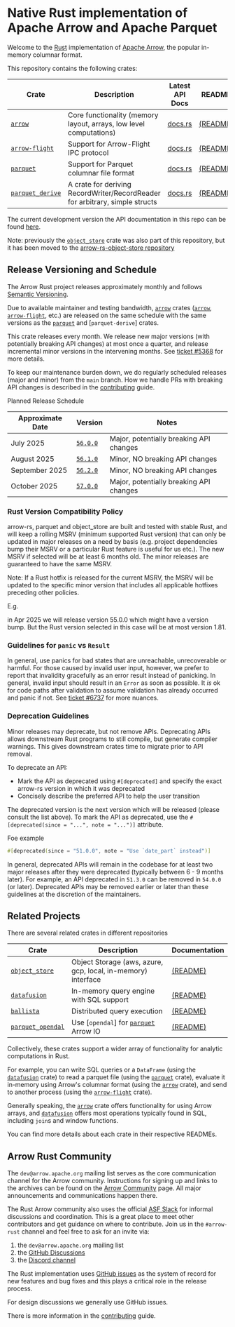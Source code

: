 <!---
  Licensed to the Apache Software Foundation (ASF) under one
  or more contributor license agreements.  See the NOTICE file
  distributed with this work for additional information
  regarding copyright ownership.  The ASF licenses this file
  to you under the Apache License, Version 2.0 (the
  "License"); you may not use this file except in compliance
  with the License.  You may obtain a copy of the License at

    http://www.apache.org/licenses/LICENSE-2.0

  Unless required by applicable law or agreed to in writing,
  software distributed under the License is distributed on an
  "AS IS" BASIS, WITHOUT WARRANTIES OR CONDITIONS OF ANY
  KIND, either express or implied.  See the License for the
  specific language governing permissions and limitations
  under the License.
-->

# Native Rust implementation of Apache Arrow and Apache Parquet

Welcome to the [Rust][rust] implementation of [Apache Arrow], the popular in-memory columnar format.

This repository contains the following crates:

| Crate              | Description                                                                  | Latest API Docs                                  | README                            |
| ------------------ | ---------------------------------------------------------------------------- | ------------------------------------------------ | --------------------------------- |
| [`arrow`]          | Core functionality (memory layout, arrays, low level computations)           | [docs.rs](https://docs.rs/arrow/latest)          | [(README)][arrow-readme]          |
| [`arrow-flight`]   | Support for Arrow-Flight IPC protocol                                        | [docs.rs](https://docs.rs/arrow-flight/latest)   | [(README)][flight-readme]         |
| [`parquet`]        | Support for Parquet columnar file format                                     | [docs.rs](https://docs.rs/parquet/latest)        | [(README)][parquet-readme]        |
| [`parquet_derive`] | A crate for deriving RecordWriter/RecordReader for arbitrary, simple structs | [docs.rs](https://docs.rs/parquet-derive/latest) | [(README)][parquet-derive-readme] |

The current development version the API documentation in this repo can be found [here](https://arrow.apache.org/rust).

Note: previously the [`object_store`] crate was also part of this repository,
but it has been moved to the [arrow-rs-object-store repository]

[apache arrow]: https://arrow.apache.org/
[`arrow`]: https://crates.io/crates/arrow
[`parquet`]: https://crates.io/crates/parquet
[`parquet_derive`]: https://crates.io/crates/parquet-derive
[`arrow-flight`]: https://crates.io/crates/arrow-flight
[arrow-rs-object-store repository]: https://github.com/apache/arrow-rs-object-store

## Release Versioning and Schedule

The Arrow Rust project releases approximately monthly and follows [Semantic
Versioning].

Due to available maintainer and testing bandwidth, [`arrow`] crates ([`arrow`],
[`arrow-flight`], etc.) are released on the same schedule with the same versions
as the [`parquet`] and [`parquet-derive`] crates.

This crate releases every month. We release new major versions (with potentially
breaking API changes) at most once a quarter, and release incremental minor
versions in the intervening months. See [ticket #5368] for more details.

To keep our maintenance burden down, we do regularly scheduled releases (major
and minor) from the `main` branch. How we handle PRs with breaking API changes
is described in the [contributing] guide.

[contributing]: CONTRIBUTING.md#breaking-changes

Planned Release Schedule

| Approximate Date | Version    | Notes                                   |
|------------------|------------| --------------------------------------- |
| July 2025        | [`56.0.0`] | Major, potentially breaking API changes |
| August 2025      | [`56.1.0`] | Minor, NO breaking API changes          |
| September 2025   | [`56.2.0`] | Minor, NO breaking API changes          |
| October 2025     | [`57.0.0`] | Major, potentially breaking API changes |

[`56.0.0`]: https://github.com/apache/arrow-rs/issues/7395
[`56.1.0`]: https://github.com/apache/arrow-rs/issues/7837
[`56.2.0`]: https://github.com/apache/arrow-rs/issues/7836
[`57.0.0`]: https://github.com/apache/arrow-rs/issues/7835

[ticket #5368]: https://github.com/apache/arrow-rs/issues/5368
[semantic versioning]: https://semver.org/

### Rust Version Compatibility Policy

arrow-rs, parquet and object_store are built and tested with stable Rust, and will keep a rolling MSRV (minimum supported Rust version) that can only be updated in major releases on a need by basis (e.g. project dependencies bump their MSRV or a particular Rust feature is useful for us etc.). The new MSRV if selected will be at least 6 months old. The minor releases are guaranteed to have the same MSRV.

Note: If a Rust hotfix is released for the current MSRV, the MSRV will be updated to the specific minor version that includes all applicable hotfixes preceding other policies.

E.g.

in Apr 2025 we will release version 55.0.0 which might have a version bump. But the Rust version selected in this case will be at most version 1.81.

### Guidelines for `panic` vs `Result`

In general, use panics for bad states that are unreachable, unrecoverable or harmful.
For those caused by invalid user input, however, we prefer to report that invalidity
gracefully as an error result instead of panicking. In general, invalid input should result
in an `Error` as soon as possible. It _is_ ok for code paths after validation to assume
validation has already occurred and panic if not. See [ticket #6737] for more nuances.

[ticket #6737]: https://github.com/apache/arrow-rs/issues/6737

### Deprecation Guidelines

Minor releases may deprecate, but not remove APIs. Deprecating APIs allows
downstream Rust programs to still compile, but generate compiler warnings. This
gives downstream crates time to migrate prior to API removal.

To deprecate an API:

- Mark the API as deprecated using `#[deprecated]` and specify the exact arrow-rs version in which it was deprecated
- Concisely describe the preferred API to help the user transition

The deprecated version is the next version which will be released (please
consult the list above). To mark the API as deprecated, use the
`#[deprecated(since = "...", note = "...")]` attribute.

Foe example

```rust
#[deprecated(since = "51.0.0", note = "Use `date_part` instead")]
```

In general, deprecated APIs will remain in the codebase for at least two major releases after
they were deprecated (typically between 6 - 9 months later). For example, an API
deprecated in `51.3.0` can be removed in `54.0.0` (or later). Deprecated APIs
may be removed earlier or later than these guidelines at the discretion of the
maintainers.

## Related Projects

There are several related crates in different repositories

| Crate               | Description                                                  | Documentation                      |
| ------------------- | ------------------------------------------------------------ | ---------------------------------- |
| [`object_store`]    | Object Storage (aws, azure, gcp, local, in-memory) interface | [(README)](object_store-readme)    |
| [`datafusion`]      | In-memory query engine with SQL support                      | [(README)][datafusion-readme]      |
| [`ballista`]        | Distributed query execution                                  | [(README)][ballista-readme]        |
| [`parquet_opendal`] | Use [`opendal`] for [`parquet`] Arrow IO                     | [(README)][parquet_opendal-readme] |

[`datafusion`]: https://crates.io/crates/datafusion
[`ballista`]: https://crates.io/crates/ballista
[`parquet_opendal`]: https://crates.io/crates/parquet_opendal
[parquet_opendal-readme]: https://github.com/apache/opendal/blob/main/integrations/parquet/README.md
[object_store-readme]: https://github.com/apache/arrow-rs-object-store/blob/main/README.md

Collectively, these crates support a wider array of functionality for analytic computations in Rust.

For example, you can write SQL queries or a `DataFrame` (using the
[`datafusion`] crate) to read a parquet file (using the [`parquet`] crate),
evaluate it in-memory using Arrow's columnar format (using the [`arrow`] crate),
and send to another process (using the [`arrow-flight`] crate).

Generally speaking, the [`arrow`] crate offers functionality for using Arrow
arrays, and [`datafusion`] offers most operations typically found in SQL,
including `join`s and window functions.

You can find more details about each crate in their respective READMEs.

## Arrow Rust Community

The `dev@arrow.apache.org` mailing list serves as the core communication channel for the Arrow community. Instructions for signing up and links to the archives can be found on the [Arrow Community](https://arrow.apache.org/community/) page. All major announcements and communications happen there.

The Rust Arrow community also uses the official [ASF Slack](https://s.apache.org/slack-invite) for informal discussions and coordination. This is
a great place to meet other contributors and get guidance on where to contribute. Join us in the `#arrow-rust` channel and feel free to ask for an invite via:

1. the `dev@arrow.apache.org` mailing list
2. the [GitHub Discussions][discussions]
3. the [Discord channel](https://discord.gg/YAb2TdazKQ)

The Rust implementation uses [GitHub issues][issues] as the system of record for new features and bug fixes and
this plays a critical role in the release process.

For design discussions we generally use GitHub issues.

There is more information in the [contributing] guide.

[rust]: https://www.rust-lang.org/
[`object_store`]: https://crates.io/crates/object-store
[arrow-readme]: arrow/README.md
[contributing]: CONTRIBUTING.md
[parquet-readme]: parquet/README.md
[flight-readme]: arrow-flight/README.md
[datafusion-readme]: https://github.com/apache/datafusion/blob/main/README.md
[ballista-readme]: https://github.com/apache/datafusion-ballista/blob/main/README.md
[parquet-derive-readme]: parquet_derive/README.md
[issues]: https://github.com/apache/arrow-rs/issues
[discussions]: https://github.com/apache/arrow-rs/discussions
